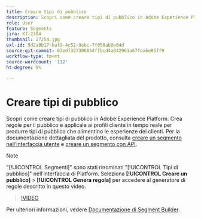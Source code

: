 ```yaml
---
title: Creare tipi di pubblico
description: Scopri come creare tipi di pubblico in Adobe Experience Platform.
role: User
feature: Segments
jira: KT-2704
thumbnail: 27254.jpg
exl-id: 5d2a8b17-baf9-4c52-9ebc-7f058ab0e64d
source-git-commit: 63edf327306054ffbcd4a842961a67fea6e85ff9
workflow-type: tm+mt
source-wordcount: '112'
ht-degree: 9%

---
```


# Creare tipi di pubblico

Scopri come creare tipi di pubblico in Adobe Experience Platform. Crea regole per il pubblico e applicale ai profili cliente in tempo reale per produrre tipi di pubblico che alimentino le esperienze dei clienti. Per la documentazione dettagliata del prodotto, consulta [creare un segmento nell’interfaccia utente](https://experienceleague.adobe.com/docs/experience-platform/segmentation/ui/overview.html) e [creare un segmento con API](https://experienceleague.adobe.com/docs/experience-platform/segmentation/tutorials/create-a-segment.html).

>[!NOTE]
>
> &quot;[!UICONTROL Segmenti]&quot; sono stati rinominati &quot;[!UICONTROL Tipi di pubblico]&quot; nell’interfaccia di Platform. Seleziona **[!UICONTROL Creare un pubblico]** > **[!UICONTROL Genera regola]** per accedere al generatore di regole descritto in questo video.

>[!VIDEO](https://video.tv.adobe.com/v/27254?quality=12&learn=on)

Per ulteriori informazioni, vedere [Documentazione di Segment Builder](https://experienceleague.adobe.com/docs/experience-platform/segmentation/ui/segment-builder.html?lang=it).
